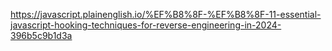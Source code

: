 https://javascript.plainenglish.io/%EF%B8%8F-%EF%B8%8F-11-essential-javascript-hooking-techniques-for-reverse-engineering-in-2024-396b5c9b1d3a
